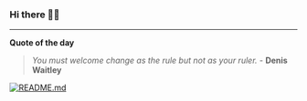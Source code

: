 ### Hi there 👋🏻


---

**Quote of the day**

> *You must welcome change as the rule but not as your ruler.* - **Denis Waitley** 

[![README.md](https://github.com/marcolovazzano/marcolovazzano/actions/workflows/readme.yml/badge.svg?branch=main)](https://github.com/marcolovazzano/marcolovazzano/actions/workflows/readme.yml)
